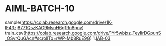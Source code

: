 # AIML-BATCH-10
sample(https://colab.research.google.com/drive/1K-lF43zj8771QszKAG9MsnH6g1Rn8pny)
train_csv(https://colab.research.google.com/drive/1Yr5wbjxz_TeyIirDGpunS_OSvrQuGAcn#scrollTo=rWP-Mb8RuE9G)
1.[lAB-03](https://github.com/vangalasanjana/AIML-BATCH-10/edit/main/README.md)
